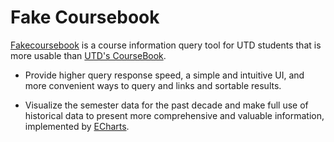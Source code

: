 # Fake Coursebook

[Fakecoursebook](http://fakecoursebook.info) is a course information query tool for UTD students that is more usable than [UTD's CourseBook](https://coursebook.utdallas.edu/).

* Provide higher query response speed, a simple and intuitive UI, and more convenient ways to query and links and sortable results.

* Visualize the semester data for the past decade and make full use of historical data to present more comprehensive and valuable information, implemented by [ECharts](https://echarts.apache.org/).

